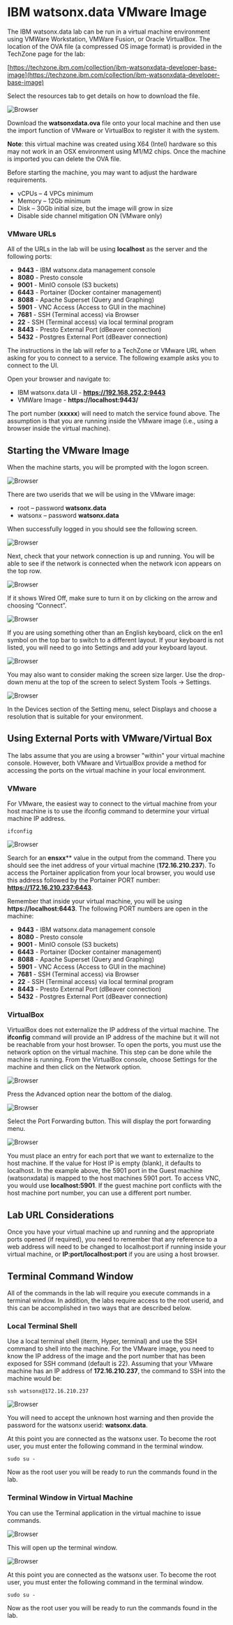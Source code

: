 # IBM watsonx.data VMware Image

The IBM watsonx.data lab can be run in a virtual machine environment using VMWare Workstation, VMWare Fusion, or Oracle VirtualBox. The location of the OVA file (a compressed OS image format) is provided in the TechZone page for the lab:

[https://techzone.ibm.com/collection/ibm-watsonxdata-developer-base-image](https://techzone.ibm.com/collection/ibm-watsonxdata-developer-base-image)

Select the resources tab to get details on how to download the file.

![Browser](wxd-images/techzone-resources.png)

Download the **watsonxdata.ova** file onto your local machine and then use the import function of VMware or VirtualBox to register it with the system. 

**Note**:  this virtual machine was created using X64 (Intel) hardware so this may not work in an OSX environment using M1/M2 chips. Once the machine is imported you can delete the OVA file.

Before starting the machine, you may want to adjust the hardware requirements.

   * vCPUs – 4 VPCs minimum
   * Memory – 12Gb minimum
   * Disk – 30Gb initial size, but the image will grow in size
   * Disable side channel mitigation ON (VMware only)

### VMware URLs 
All of the URLs in the lab will be using **localhost** as the server and the following ports:

   * **9443** - IBM watsonx.data management console
   * **8080** - Presto console
   * **9001** - MinIO console (S3 buckets)
   * **6443** - Portainer (Docker container management)
   * **8088** - Apache Superset (Query and Graphing)
   * **5901** - VNC Access (Access to GUI in the machine)
   * **7681** - SSH (Terminal access) via Browser
   * **22** - SSH (Terminal access) via local terminal program
   * **8443** - Presto External Port (dBeaver connection)
   * **5432** - Postgres External Port (dBeaver connection)

The instructions in the lab will refer to a TechZone or VMware URL when asking for you to connect to a service. The following example asks you to connect to the UI.

Open your browser and navigate to:

   * IBM watsonx.data UI - **https://192.168.252.2:9443**
   * VMWare Image - **https://localhost:9443/**

The port number (**xxxxx**) will need to match the service found above. The assumption is that you are running inside the VMware image (i.e., using a browser inside the virtual machine).

## Starting the VMware Image

When the machine starts, you will be prompted with the logon screen.

![Browser](wxd-images/wxd-logon.png)
 
There are two userids that we will be using in the VMware image:

   * root – password **watsonx.data**
   * watsonx – password **watsonx.data**

When successfully logged in you should see the following screen.

![Browser](wxd-images/wxd-main.png)
 
Next, check that your network connection is up and running. You will be able to see if the network is connected when the network icon appears on the top row.

![Browser](wxd-images/wxd-internet.png)
 
If it shows Wired Off, make sure to turn it on by clicking on the arrow and choosing “Connect”.

![Browser](wxd-images/wxd-interneton.png)

If you are using something other than an English keyboard, click on the en1 symbol on the top bar to switch to a different layout. If your keyboard is not listed, you will need to go into Settings and add your keyboard layout.

![Browser](wxd-images/wxd-options.png)

You may also want to consider making the screen size larger. Use the drop-down menu at the top of the screen to select System Tools -> Settings. 

![Browser](wxd-images/wxd-resolution.png)

In the Devices section of the Setting menu, select Displays and choose a resolution that is suitable for your environment.
 
## Using External Ports with VMware/Virtual Box
The labs assume that you are using a browser "within" your virtual machine console. However, both VMware and VirtualBox provide a method for accessing the ports on the virtual machine in your local environment. 

### VMware

For VMware, the easiest way to connect to the virtual machine from your host machine is to use the ifconfig command to determine your virtual machine IP address.
```
ifconfig
```

![Browser](wxd-images/wxd-ipaddress.png)
 
Search for an **ensxx**** value in the output from the command. There you should see the inet address of your virtual machine (**172.16.210.237**). To access the Portainer application from your local browser, you would use this address followed by the Portainer PORT number: **https://172.16.210.237:6443**.

Remember that inside your virtual machine, you will be using **https://localhost:6443**. The following PORT numbers are open in the machine:

   * **9443** - IBM watsonx.data management console
   * **8080** - Presto console
   * **9001** - MinIO console (S3 buckets)
   * **6443** - Portainer (Docker container management)
   * **8088** - Apache Superset (Query and Graphing)
   * **5901** - VNC Access (Access to GUI in the machine)
   * **7681** - SSH (Terminal access) via Browser
   * **22** - SSH (Terminal access) via local terminal program
   * **8443** - Presto External Port (dBeaver connection)
   * **5432** - Postgres External Port (dBeaver connection)

### VirtualBox

VirtualBox does not externalize the IP address of the virtual machine. The **ifconfig** command will provide an IP address of the machine but it will not be reachable from your host browser. To open the ports, you must use the network option on the virtual machine. This step can be done while the machine is running. From the VirtualBox console, choose Settings for the machine and then click on the Network option.

![Browser](wxd-images/vbox-network.png)
 
Press the Advanced option near the bottom of the dialog.

![Browser](wxd-images/vbox-network-1.png)
 
Select the Port Forwarding button. This will display the port forwarding menu.

![Browser](wxd-images/vbox-network-2.png)
 
You must place an entry for each port that we want to externalize to the host machine. If the value for Host IP is empty (blank), it defaults to localhost. In the example above, the 5901 port in the Guest machine (watsonxdata) is mapped to the host machines 5901 port. To access VNC, you would use **localhost:5901**. If the guest machine port conflicts with the host machine port number, you can use a different port number. 

## Lab URL Considerations
Once you have your virtual machine up and running and the appropriate ports opened (if required), you need to remember that any reference to a web address will need to be changed to localhost:port if running inside your virtual machine, or **IP:port/localhost:port** if you are using a host browser.

## Terminal Command Window

All of the commands in the lab will require you execute commands in a terminal window. In addition, the labs require access to the root userid, and this can be accomplished in two ways that are described below.

### Local Terminal Shell

Use a local terminal shell (iterm, Hyper, terminal) and use the SSH command to shell into the machine. For the VMware image, you need to know the IP address of the image and the port number that has been exposed for SSH command (default is 22). Assuming that your VMware machine has an IP address of **172.16.210.237**, the command to SSH into the machine would be:
```
ssh watsonx@172.16.210.237
```
![Browser](wxd-images/ssh-local.png)

You will need to accept the unknown host warning and then provide the password for the watsonx userid: **watsonx.data**.

At this point you are connected as the watsonx user. To become the root user, you must enter the following command in the terminal window.
```
sudo su -
```
Now as the root user you will be ready to run the commands found in the lab.

### Terminal Window in Virtual Machine

You can use the Terminal application in the virtual machine to issue commands. 

![Browser](wxd-images/terminal-vmware-command.png)

This will open up the terminal window.

![Browser](wxd-images/terminal-vmware.png)

At this point you are connected as the watsonx user. To become the root user, you must enter the following command in the terminal window.
```
sudo su -
```

Now as the root user you will be ready to run the commands found in the lab.